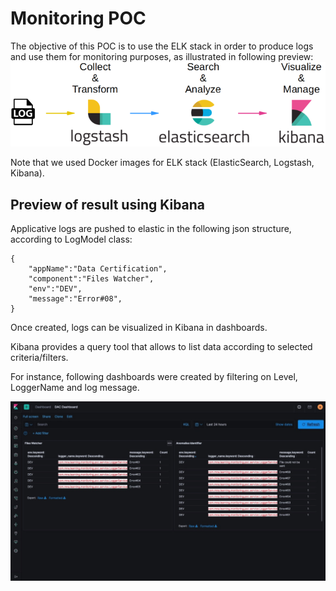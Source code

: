 # Monitoring POC

The objective of this POC is to use the ELK stack in order to produce logs and use them for monitoring purposes, as illustrated in following preview:
![preview](/images/elk.png)


Note that we used Docker images for ELK stack (ElasticSearch, Logstash, Kibana).

## Preview of result using Kibana

Applicative logs are pushed to elastic in the following json structure, according to LogModel class:
    
    {
	    "appName":"Data Certification", 
	    "component":"Files Watcher", 
	    "env":"DEV", 
	    "message":"Error#08", 
    }  
   
Once created, logs can be visualized in Kibana in dashboards.

Kibana provides a query tool that allows to list data according to selected criteria/filters.

For instance, following dashboards were created by filtering on Level, LoggerName and log message. 

![dashboard](/images/preview_kibana.jpg)





